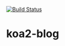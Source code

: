 [![Build Status](https://travis-ci.org/diliburong/koa2-blog.svg?branch=master)](https://travis-ci.org/diliburong/koa2-blog)
# koa2-blog
